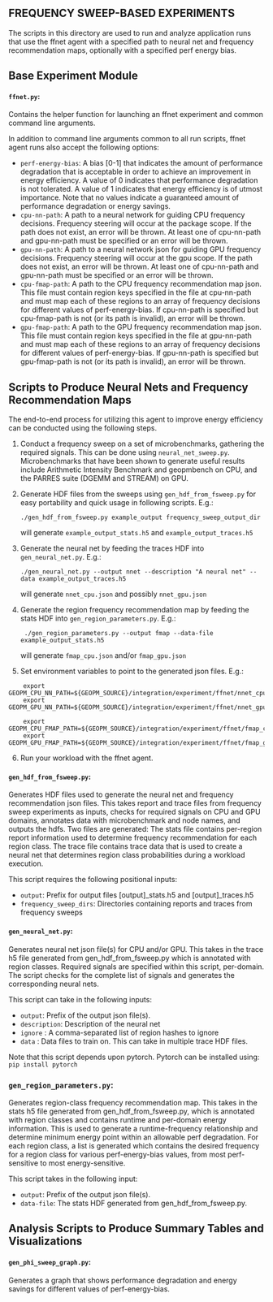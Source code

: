 FREQUENCY SWEEP-BASED EXPERIMENTS
---------------------------------

The scripts in this directory are used to run and analyze application
runs that use the ffnet agent with a specified path to neural net and
frequency recommendation maps, optionally with a specified perf energy bias.

## Base Experiment Module

#### `ffnet.py`:

  Contains the helper function for launching an ffnet experiment and
  common command line arguments.

  In addition to command line arguments common to all run scripts,
  ffnet agent runs also accept the following options:

  - `perf-energy-bias`: A bias [0-1] that indicates the amount of performance
                        degradation that is acceptable in order to achieve an 
                        improvement in energy efficiency. A value of 0 indicates
                        that performance degradation is not tolerated. A value
                        of 1 indicates that energy efficiency is of utmost
                        importance. Note that no values indicate a guaranteed
                        amount of performance degradation or energy savings.
  - `cpu-nn-path`: A path to a neural network for guiding CPU frequency decisions.
                   Frequency steering will occur at the package scope. If the path
                   does not exist, an error will be thrown. At least one of 
                   cpu-nn-path and gpu-nn-path must be specified or an error will be
                   thrown.
  - `gpu-nn-path`: A path to a neural network json for guiding GPU frequency decisions.
                   Frequency steering will occur at the gpu scope. If the path
                   does not exist, an error will be thrown. At least one of 
                   cpu-nn-path and gpu-nn-path must be specified or an error will be
                   thrown.
  - `cpu-fmap-path`: A path to the CPU frequency recommendation map json. This file
                     must contain region keys specified in the file at cpu-nn-path
                     and must map each of these regions to an array of frequency 
                     decisions for different values of perf-energy-bias. If cpu-nn-path
                     is specified but cpu-fmap-path is not (or its path is invalid),
                     an error will be thrown.
  - `gpu-fmap-path`: A path to the GPU frequency recommendation map json. This file
                     must contain region keys specified in the file at gpu-nn-path
                     and must map each of these regions to an array of frequency 
                     decisions for different values of perf-energy-bias. If gpu-nn-path
                     is specified but gpu-fmap-path is not (or its path is invalid),
                     an error will be thrown.


## Scripts to Produce Neural Nets and Frequency Recommendation Maps

The end-to-end process for utilizing this agent to improve energy efficiency can be conducted
using the following steps.

1. Conduct a frequency sweep on a set of microbenchmarks, gathering the required signals.
   This can be done using `neural_net_sweep.py`. Microbenchmarks that have been shown to
   generate useful results include Arithmetic Intensity Benchmark and geopmbench on CPU,
   and the PARRES suite (DGEMM and STREAM) on GPU.

2. Generate HDF files from the sweeps using `gen_hdf_from_fsweep.py` for easy portability
   and quick usage in following scripts. E.g.:

    ```
    ./gen_hdf_from_fsweep.py example_output frequency_sweep_output_dir
    ```
    will generate `example_output_stats.h5` and `example_output_traces.h5`

3. Generate the neural net by feeding the traces HDF into `gen_neural_net.py`. E.g.:

    ```
    ./gen_neural_net.py --output nnet --description "A neural net" --data example_output_traces.h5
    ```
    will generate `nnet_cpu.json` and possibly `nnet_gpu.json`

4. Generate the region frequency recommendation map by feeding the stats HDF into
   `gen_region_parameters.py`. E.g.:

   ```
    ./gen_region_parameters.py --output fmap --data-file example_output_stats.h5
   ```
    will generate `fmap_cpu.json` and/or `fmap_gpu.json`

5. Set environment variables to point to the generated json files. E.g.:

```
    export GEOPM_CPU_NN_PATH=${GEOPM_SOURCE}/integration/experiment/ffnet/nnet_cpu.json
    export GEOPM_GPU_NN_PATH=${GEOPM_SOURCE}/integration/experiment/ffnet/nnet_gpu.json

    export GEOPM_CPU_FMAP_PATH=${GEOPM_SOURCE}/integration/experiment/ffnet/fmap_cpu.json
    export GEOPM_GPU_FMAP_PATH=${GEOPM_SOURCE}/integration/experiment/ffnet/fmap_gpu.json
``` 

6. Run your workload with the ffnet agent.

#### `gen_hdf_from_fsweep.py`:

  Generates HDF files used to generate the neural net and frequency recommendation json files.
  This takes report and trace files from frequency sweep experiments as inputs, checks for
  required signals on CPU and GPU domains, annotates data with microbenchmark and node names,
  and outputs the hdfs. Two files are generated: The stats file contains per-region report
  information used to determine frequency recommendation for each region class. The trace file
  contains trace data that is used to create a neural net that determines region class 
  probabilities during a workload execution.

  This script requires the following positional inputs:

  - `output`: Prefix for output files [output]_stats.h5 and [output]_traces.h5
  - `frequency_sweep_dirs`: Directories containing reports and traces from frequency sweeps

#### `gen_neural_net.py`:

   Generates neural net json file(s) for CPU and/or GPU. This takes in the trace h5 file generated 
   from gen_hdf_from_fsweep.py which is annotated with region classes. Required signals are 
   specified within this script, per-domain. The script checks for the complete list of signals
   and generates the corresponding neural nets.

   This script can take in the following inputs:

   - `output`: Prefix of the output json file(s).
   - `description`: Description of the neural net
   - `ignore` : A comma-separated list of region hashes to ignore
   - `data` : Data files to train on. This can take in multiple trace HDF files.

   Note that this script depends upon pytorch. Pytorch can be installed using: `pip install pytorch`

### `gen_region_parameters.py`:

   Generates region-class frequency recommendation map. This takes in the stats h5 file
   generated from gen_hdf_from_fsweep.py, which is annotated with region classes and
   contains runtime and per-domain energy information. This is used to generate a
   runtime-frequency relationship and determine minimum energy point within an allowable
   perf degradation. For each region class, a list is generated which contains the 
   desired frequency for a region class for various perf-energy-bias values, from
   most perf-sensitive to most energy-sensitive.

   This script takes in the following input:

   - `output`: Prefix of the output json file(s).
   - `data-file`: The stats HDF generated from gen_hdf_from_fsweep.py.

## Analysis Scripts to Produce Summary Tables and Visualizations

#### `gen_phi_sweep_graph.py`:

  Generates a graph that shows performance degradation and energy savings for different
  values of perf-energy-bias.
